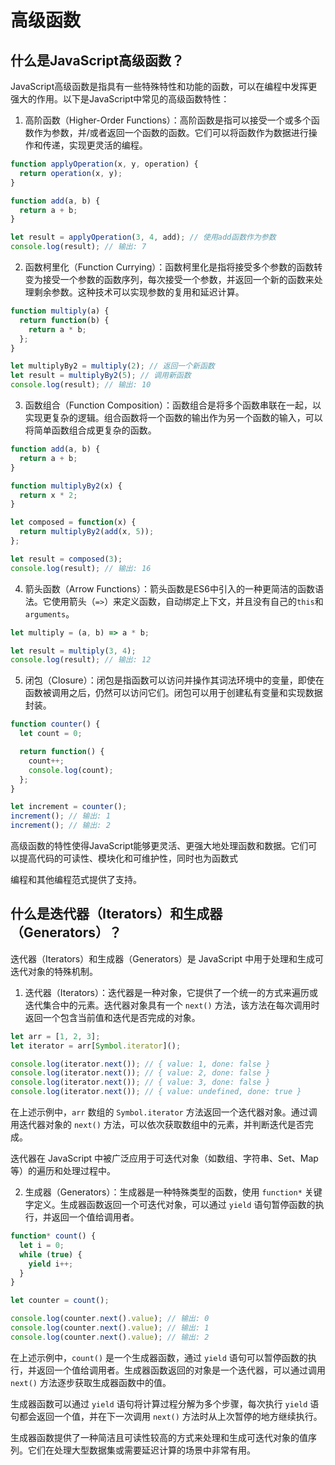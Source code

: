 # 高级函数

## 什么是JavaScript高级函数？
JavaScript高级函数是指具有一些特殊特性和功能的函数，可以在编程中发挥更强大的作用。以下是JavaScript中常见的高级函数特性：

1. 高阶函数（Higher-Order Functions）：高阶函数是指可以接受一个或多个函数作为参数，并/或者返回一个函数的函数。它们可以将函数作为数据进行操作和传递，实现更灵活的编程。

```javascript
function applyOperation(x, y, operation) {
  return operation(x, y);
}

function add(a, b) {
  return a + b;
}

let result = applyOperation(3, 4, add); // 使用add函数作为参数
console.log(result); // 输出: 7
```

2. 函数柯里化（Function Currying）：函数柯里化是指将接受多个参数的函数转变为接受一个参数的函数序列，每次接受一个参数，并返回一个新的函数来处理剩余参数。这种技术可以实现参数的复用和延迟计算。

```javascript
function multiply(a) {
  return function(b) {
    return a * b;
  };
}

let multiplyBy2 = multiply(2); // 返回一个新函数
let result = multiplyBy2(5); // 调用新函数
console.log(result); // 输出: 10
```

3. 函数组合（Function Composition）：函数组合是将多个函数串联在一起，以实现更复杂的逻辑。组合函数将一个函数的输出作为另一个函数的输入，可以将简单函数组合成更复杂的函数。

```javascript
function add(a, b) {
  return a + b;
}

function multiplyBy2(x) {
  return x * 2;
}

let composed = function(x) {
  return multiplyBy2(add(x, 5));
};

let result = composed(3);
console.log(result); // 输出: 16
```

4. 箭头函数（Arrow Functions）：箭头函数是ES6中引入的一种更简洁的函数语法。它使用箭头（`=>`）来定义函数，自动绑定上下文，并且没有自己的`this`和`arguments`。

```javascript
let multiply = (a, b) => a * b;

let result = multiply(3, 4);
console.log(result); // 输出: 12
```

5. 闭包（Closure）：闭包是指函数可以访问并操作其词法环境中的变量，即使在函数被调用之后，仍然可以访问它们。闭包可以用于创建私有变量和实现数据封装。

```javascript
function counter() {
  let count = 0;

  return function() {
    count++;
    console.log(count);
  };
}

let increment = counter();
increment(); // 输出: 1
increment(); // 输出: 2
```

高级函数的特性使得JavaScript能够更灵活、更强大地处理函数和数据。它们可以提高代码的可读性、模块化和可维护性，同时也为函数式

编程和其他编程范式提供了支持。

## 什么是迭代器（Iterators）和生成器（Generators）？
迭代器（Iterators）和生成器（Generators）是 JavaScript 中用于处理和生成可迭代对象的特殊机制。

1. 迭代器（Iterators）：迭代器是一种对象，它提供了一个统一的方式来遍历或迭代集合中的元素。迭代器对象具有一个 `next()` 方法，该方法在每次调用时返回一个包含当前值和迭代是否完成的对象。

```javascript
let arr = [1, 2, 3];
let iterator = arr[Symbol.iterator]();

console.log(iterator.next()); // { value: 1, done: false }
console.log(iterator.next()); // { value: 2, done: false }
console.log(iterator.next()); // { value: 3, done: false }
console.log(iterator.next()); // { value: undefined, done: true }
```

在上述示例中，`arr` 数组的 `Symbol.iterator` 方法返回一个迭代器对象。通过调用迭代器对象的 `next()` 方法，可以依次获取数组中的元素，并判断迭代是否完成。

迭代器在 JavaScript 中被广泛应用于可迭代对象（如数组、字符串、Set、Map 等）的遍历和处理过程中。

2. 生成器（Generators）：生成器是一种特殊类型的函数，使用 `function*` 关键字定义。生成器函数返回一个可迭代对象，可以通过 `yield` 语句暂停函数的执行，并返回一个值给调用者。

```javascript
function* count() {
  let i = 0;
  while (true) {
    yield i++;
  }
}

let counter = count();

console.log(counter.next().value); // 输出: 0
console.log(counter.next().value); // 输出: 1
console.log(counter.next().value); // 输出: 2
```

在上述示例中，`count()` 是一个生成器函数，通过 `yield` 语句可以暂停函数的执行，并返回一个值给调用者。生成器函数返回的对象是一个迭代器，可以通过调用 `next()` 方法逐步获取生成器函数中的值。

生成器函数可以通过 `yield` 语句将计算过程分解为多个步骤，每次执行 `yield` 语句都会返回一个值，并在下一次调用 `next()` 方法时从上次暂停的地方继续执行。

生成器函数提供了一种简洁且可读性较高的方式来处理和生成可迭代对象的值序列。它们在处理大型数据集或需要延迟计算的场景中非常有用。